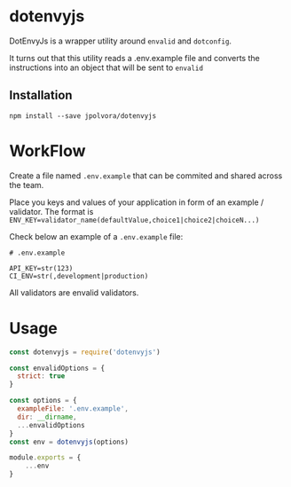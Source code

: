 # dotenvyjs

DotEnvyJs is a wrapper utility around `envalid` and `dotconfig`.

It turns out that this utility reads a .env.example file and converts the instructions into an object that will be sent to `envalid`

## Installation

```shell
npm install --save jpolvora/dotenvyjs
```

# WorkFlow

Create a file named `.env.example` that can be commited and shared across the team.

Place you keys and values of your application in form of an example / validator.
The format is `ENV_KEY=validator_name(defaultValue,choice1|choice2|choiceN...)`

Check below an example of a `.env.example` file:

```env
# .env.example

API_KEY=str(123)
CI_ENV=str(,development|production)
```

All validators are envalid validators.

# Usage

```javascript
const dotenvyjs = require('dotenvyjs')

const envalidOptions = {
  strict: true
}

const options = {
  exampleFile: '.env.example',
  dir: __dirname,
  ...envalidOptions
}
const env = dotenvyjs(options)

module.exports = {
    ...env
}

```
